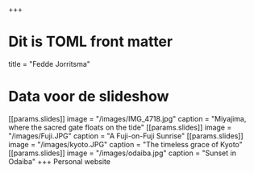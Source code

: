 +++
# Dit is TOML front matter
title = "Fedde Jorritsma"

# Data voor de slideshow
[[params.slides]]
  image = "/images/IMG_4718.jpg"
  caption = "Miyajima, where the sacred gate floats on the tide"
[[params.slides]]
  image = "/images/Fuji.JPG"
  caption = "A Fuji-on-Fuji Sunrise"
[[params.slides]]
  image = "/images/kyoto.JPG"
  caption = "The timeless grace of Kyoto"
[[params.slides]]
  image = "/images/odaiba.jpg"
  caption = "Sunset in Odaiba"
+++
Personal website